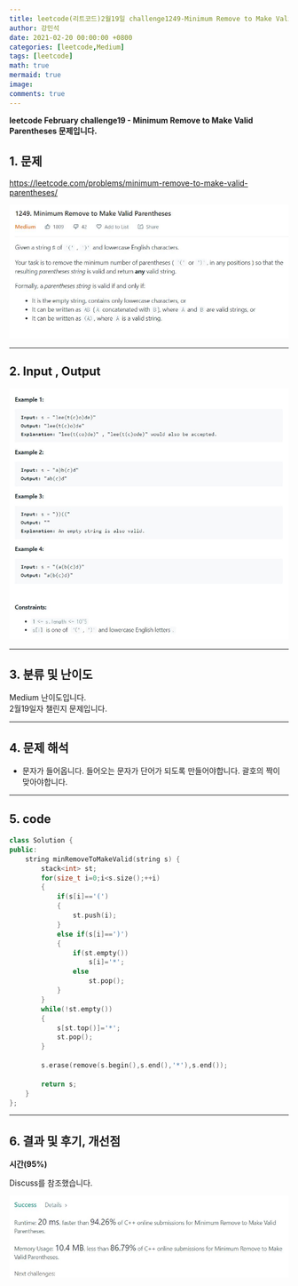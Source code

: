 ```yaml
---
title: leetcode(리트코드)2월19일 challenge1249-Minimum Remove to Make Valid Parentheses
author: 강민석
date: 2021-02-20 00:00:00 +0800
categories: [leetcode,Medium]
tags: [leetcode]
math: true
mermaid: true
image: 
comments: true
---
```


**leetcode February challenge19 - Minimum Remove to Make Valid Parentheses 문제입니다.**

## 1. 문제
<https://leetcode.com/problems/minimum-remove-to-make-valid-parentheses/>  

![](/assets/img/sample/leetcode/1249/Problem.JPG)  

-----  

## 2. Input , Output

![](/assets/img/sample/leetcode/1249/input.JPG)  

-----  

## 3. 분류 및 난이도

Medium 난이도입니다.  
2월19일자 챌린지 문제입니다. 

-----  

## 4. 문제 해석

- 문자가 들어옵니다. 들어오는 문자가 단어가 되도록 만들어야합니다. 괄호의 짝이 맞아야합니다.

-----  

## 5. code

```c++
class Solution {
public:
    string minRemoveToMakeValid(string s) {
        stack<int> st;
        for(size_t i=0;i<s.size();++i)
        {
            if(s[i]=='(')
            {
                st.push(i);
            }
            else if(s[i]==')')
            {
                if(st.empty())
                    s[i]='*';
                else
                    st.pop();
            }
        }
        while(!st.empty())
        {
            s[st.top()]='*';
            st.pop();
        }
        
        s.erase(remove(s.begin(),s.end(),'*'),s.end());
        
        return s;
    }
};
```

-----

## 6. 결과 및 후기, 개선점

**시간(95%)**

Discuss를 참조했습니다.

![](/assets/img/sample/leetcode/1249/result.JPG)  


